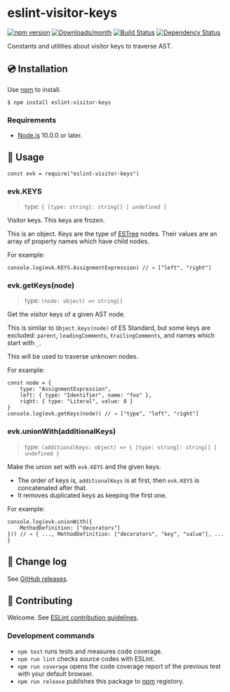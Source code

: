 eslint-visitor-keys
===================

[![npm version](https://img.shields.io/npm/v/eslint-visitor-keys.svg)](https://www.npmjs.com/package/eslint-visitor-keys) [![Downloads/month](https://img.shields.io/npm/dm/eslint-visitor-keys.svg)](http://www.npmtrends.com/eslint-visitor-keys) [![Build Status](https://travis-ci.org/eslint/eslint-visitor-keys.svg?branch=master)](https://travis-ci.org/eslint/eslint-visitor-keys) [![Dependency Status](https://david-dm.org/eslint/eslint-visitor-keys.svg)](https://david-dm.org/eslint/eslint-visitor-keys)

Constants and utilities about visitor keys to traverse AST.

💿 Installation
--------------

Use [npm](https://www.npmjs.com/) to install.

    $ npm install eslint-visitor-keys

### Requirements

-   [Node.js](https://nodejs.org/en/) 10.0.0 or later.

📖 Usage
-------

    const evk = require("eslint-visitor-keys")

### evk.KEYS

> type: `{ [type: string]: string[] | undefined }`

Visitor keys. This keys are frozen.

This is an object. Keys are the type of [ESTree](https://github.com/estree/estree) nodes. Their values are an array of property names which have child nodes.

For example:

    console.log(evk.KEYS.AssignmentExpression) // → ["left", "right"]

### evk.getKeys(node)

> type: `(node: object) => string[]`

Get the visitor keys of a given AST node.

This is similar to `Object.keys(node)` of ES Standard, but some keys are excluded: `parent`, `leadingComments`, `trailingComments`, and names which start with `_`.

This will be used to traverse unknown nodes.

For example:

    const node = {
        type: "AssignmentExpression",
        left: { type: "Identifier", name: "foo" },
        right: { type: "Literal", value: 0 }
    }
    console.log(evk.getKeys(node)) // → ["type", "left", "right"]

### evk.unionWith(additionalKeys)

> type: `(additionalKeys: object) => { [type: string]: string[] | undefined }`

Make the union set with `evk.KEYS` and the given keys.

-   The order of keys is, `additionalKeys` is at first, then `evk.KEYS` is concatenated after that.
-   It removes duplicated keys as keeping the first one.

For example:

    console.log(evk.unionWith({
        MethodDefinition: ["decorators"]
    })) // → { ..., MethodDefinition: ["decorators", "key", "value"], ... }

📰 Change log
------------

See [GitHub releases](https://github.com/eslint/eslint-visitor-keys/releases).

🍻 Contributing
--------------

Welcome. See [ESLint contribution guidelines](https://eslint.org/docs/developer-guide/contributing/).

### Development commands

-   `npm test` runs tests and measures code coverage.
-   `npm run lint` checks source codes with ESLint.
-   `npm run coverage` opens the code coverage report of the previous test with your default browser.
-   `npm run release` publishes this package to [npm](https://www.npmjs.com/) registory.
